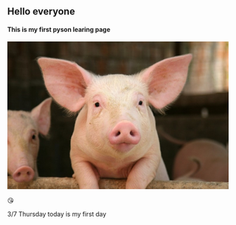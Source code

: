 ## Hello everyone
#### This is my first pyson learing page
![mypig](./mypig.jpg)

:kissing_heart:

3/7 Thursday
today is my first day